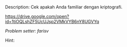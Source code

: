 Description:
Cek apakah Anda familiar dengan kriptografi.

https://drive.google.com/open?id=1tiOQLshZF5UcUJsp2VMkVYB6nY8UGVYq


*Problem setter: farisv*

Hint:

